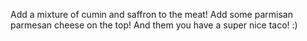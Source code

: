 Add a mixture of cumin and saffron to the meat!
Add some parmisan parmesan cheese on the top!
And them you have a super nice taco! :)

